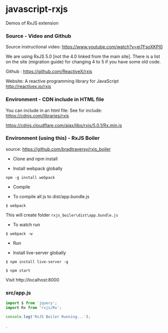 # javascript-rxjs
Demos of RxJS extension

### Source - Video and Github

Source instructional video: https://www.youtube.com/watch?v=ei7FsoXKPl0

We are using RxJS 5.0 [not the 4.0 linked from the main site]. There is a list on the site (migration guide) for changing 4 to 5 if you have some old code.

Github : https://github.com/ReactiveX/rxjs

Website: A reactive programming library for JavaScript http://reactivex.io/rxjs

### Environment - CDN include in HTML file

You can include in an html file:
See for include: https://cdnjs.com/libraries/rxjs

https://cdnjs.cloudflare.com/ajax/libs/rxjs/5.0.1/Rx.min.js


### Environment (using this) - RxJS Boiler

source: https://github.com/bradtraversy/rxjs_boiler

* Clone and npm install

* Install webpack globally

`npm -g install webpack﻿`

* Compile

* To compile all js to dist/app.bundle.js

`$ webpack`

This will create folder `rxjs_boiler\dist\app.bundle.js`

* To watch run

`$ webpack -w`

* Run

* Install live-server globally

`$ npm install live-server -g`

`$ npm start`

Visit http://localhost:8000


### src/app.js

```javascript
import $ from 'jquery';
import Rx from 'rxjs/Rx';

console.log('RxJS Boiler Running...');
```






.
